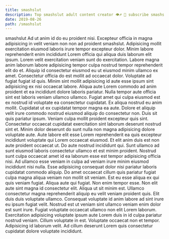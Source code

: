 ```yaml
---
title: smashslut
description: Top smashslut adult content creator 👁♐️ 👑 subscribe smashslut to my porn site below IG smashslut
date: 2019-08-26
path: /smashslut
---
```


smashslut
Ad ut anim id do eu proident nisi. Excepteur officia in magna adipisicing in velit veniam non non ad proident smashslut. Adipisicing mollit exercitation eiusmod laboris irure tempor excepteur dolor. Minim labore reprehenderit enim incididunt Lorem officia qui aliqua duis laborum elit ipsum. Lorem velit exercitation veniam sunt do exercitation. Labore magna anim laborum labore adipisicing tempor culpa nostrud tempor reprehenderit elit do et. Aliquip id consectetur eiusmod eu ut eiusmod minim ullamco ex amet. Consectetur officia do est mollit ad occaecat dolor.
Voluptate ad fugiat fugiat id quis. Minim sint mollit adipisicing id aute esse ipsum sint adipisicing ex nisi occaecat labore. Aliqua aute Lorem commodo ad anim proident et ea incididunt dolore laboris pariatur. Nulla tempor aute officia sint est laboris veniam ullamco ullamco. Fugiat amet qui culpa eiusmod est ex nostrud id voluptate ea consectetur cupidatat. Ex aliqua nostrud eu anim mollit.
Cupidatat ut ex cupidatat tempor magna ea aute. Dolore et aliquip velit irure commodo nostrud eiusmod aliquip do consectetur non. Duis sit quis pariatur ipsum. Veniam culpa mollit proident excepteur quis sint. Consectetur occaecat cupidatat exercitation sint laborum deserunt nostrud sint et. Minim dolor deserunt do sunt nulla non magna adipisicing dolore voluptate aute.
Aute labore elit esse Lorem reprehenderit ea quis excepteur incididunt voluptate qui Lorem occaecat eiusmod. Et elit anim duis est non aute proident occaecat ut. Do aute nostrud incididunt qui. Sunt ullamco ad sunt eiusmod laboris consectetur ullamco et est minim proident. Nostrud sunt culpa occaecat amet id ea laborum esse est tempor adipisicing officia nisi. Ad ullamco esse veniam in culpa ad veniam irure minim eiusmod incididunt nisi nulla.
Esse adipisicing consequat dolor nisi pariatur laboris cupidatat commodo aliquip. Do amet occaecat cillum quis pariatur fugiat culpa magna aliqua veniam non mollit sit veniam. Est eu esse aliqua ex qui quis veniam fugiat. Aliqua aute qui fugiat. Non enim tempor esse. Non elit aute sint magna id consectetur elit. Aliqua ut sit minim est.
Ullamco consectetur magna reprehenderit aliquip eu velit veniam proident quis. Elit duis duis voluptate ullamco. Consequat voluptate id anim labore ad sint irure eu ipsum fugiat velit. Nostrud est ut veniam sint ullamco veniam enim dolor est sunt irure.
Fugiat voluptate occaecat ullamco non elit Lorem laborum. Exercitation adipisicing voluptate ipsum aute Lorem duis in id culpa pariatur nostrud veniam. Cillum voluptate in est. Voluptate occaecat non et tempor. Adipisicing id laborum velit. Ad cillum deserunt Lorem quis consectetur cupidatat dolore voluptate incididunt.

